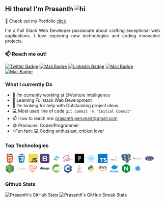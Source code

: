 ## Hi there! I'm Prasanth <img src="https://user-images.githubusercontent.com/1303154/88677602-1635ba80-d120-11ea-84d8-d303ba5fc3c0.gif" width="28px" height="28px" alt="hi">

🚀 Check out my Portfolio <a href="https://prasanth-pk12.github.io/portfolio/" target="_blank">click</a>

<p align="justify">I'm a Full Stack Web Developer passionate about crafting exceptional web applications. I love exploring new technologies and coding innovative projects.</p>

### :mailbox: Reach me out!
[![Twitter Badge](https://img.shields.io/badge/-@prasanth__pk12-1ca0f1?style=flat&labelColor=1ca0f1&logo=twitter&logoColor=white&link=https://twitter.com/Ipenywis)](https://twitter.com/prasanth_pk12) [![Mail Badge](https://img.shields.io/badge/-prasanth--pk12-e74c3c?style=flat&labelColor=e74c3c&logo=youtube&logoColor=white)](https://youtube.com/@prasanth-pk12) [![Linkedin Badge](https://img.shields.io/badge/prasanth--pk12-0e76a8?style=flat&labelColor=0e76a8&logo=linkedin&logoColor=white)](https://www.linkedin.com/in/prasanth-pk12/) [![Mail Badge](https://img.shields.io/badge/-@prasanth__pk12-e84393?style=flat&labelColor=e84393&logo=instagram&logoColor=white)](https://instagram.com/prasanth_pk12) [![Mail Badge](https://img.shields.io/badge/-prasanth.perumalr-c0392b?style=flat&labelColor=c0392b&logo=gmail&logoColor=white)](mailto:prasanth.perumalr@gmail.com)


### What I currently Do
- 🔭 I’m currently working at @Venture Intelligence
- 📘 Learning Fullstack Web Development
- 🤔 I’m looking for help with Outstanding project ideas
- :computer: Most used line of code `git commit -m "Initial Commit"`
- 📫 How to reach me: prasanth.perumalr@gmail.com
- 😄 Pronouns: Coder/Programmer
- ⚡Fun fact: 💻 Coding enthusiast, cricket lover


### Top Technologies
<a href="#"><img alt="HTML" width="30px" src="https://raw.githubusercontent.com/github/explore/main/topics/html/html.png" /></a>&nbsp;
<a href="#"><img alt="CSS" width="30px" src="https://raw.githubusercontent.com/github/explore/main/topics/css/css.png" /></a>&nbsp;
<a href="#"><img alt="JavaScript" width="30px" src="https://raw.githubusercontent.com/github/explore/main/topics/javascript/javascript.png" /></a>&nbsp;
<a href="#"><img alt="Bootstrap" width="30px" src="https://raw.githubusercontent.com/github/explore/main/topics/bootstrap/bootstrap.png" /></a>&nbsp;
<a href="#"><img alt="Tailwind CSS" width="30px" src="https://raw.githubusercontent.com/github/explore/main/topics/tailwind/tailwind.png" /></a>&nbsp;
<a href="#"><img alt="SASS" width="30px" src="https://raw.githubusercontent.com/github/explore/main/topics/sass/sass.png" /></a>&nbsp;
<a href="#"><img alt="Figma" width="30px" src="https://raw.githubusercontent.com/github/explore/main/topics/figma/figma.png" /></a>&nbsp;
<a href="#"><img alt="React" width="30px" src="https://raw.githubusercontent.com/github/explore/main/topics/react/react.png" /></a>&nbsp;
<a href="#"><img alt="TypeScript" width="30px" src="https://raw.githubusercontent.com/github/explore/main/topics/typescript/typescript.png" /></a>&nbsp;
<a href="#"><img alt="MySQL" width="30px" src="https://raw.githubusercontent.com/github/explore/main/topics/mysql/mysql.png" /></a>&nbsp;
<a href="#"><img alt="PostgreSQL" width="30px" src="https://raw.githubusercontent.com/github/explore/main/topics/postgresql/postgresql.png" /></a>&nbsp;
<a href="#"><img alt="MongoDB" width="30px" src="https://raw.githubusercontent.com/github/explore/main/topics/mongodb/mongodb.png" /></a>&nbsp;
<a href="#"><img alt="PHP" width="30px" src="https://raw.githubusercontent.com/github/explore/main/topics/php/php.png" /></a>&nbsp;
<a href="#"><img alt="Node.js" width="30px" src="https://raw.githubusercontent.com/github/explore/main/topics/nodejs/nodejs.png" /></a>&nbsp;
<a href="#"><img alt="Express" width="30px" src="https://raw.githubusercontent.com/github/explore/main/topics/express/express.png" /></a>&nbsp;
<a href="#"><img alt="Laravel" width="30px" src="https://raw.githubusercontent.com/github/explore/main/topics/laravel/laravel.png" /></a>&nbsp;
<a href="#"><img alt="Django" width="30px" src="https://raw.githubusercontent.com/github/explore/main/topics/django/django.png" /></a>&nbsp;
<a href="#"><img alt="Spring Boot" width="30px" src="https://raw.githubusercontent.com/github/explore/main/topics/spring-boot/spring-boot.png" /></a>&nbsp;
<a href="#"><img alt="C++" width="30px" src="https://raw.githubusercontent.com/github/explore/main/topics/cpp/cpp.png" /></a>&nbsp;
<a href="#"><img alt="Java" width="30px" src="https://raw.githubusercontent.com/github/explore/main/topics/java/java.png" /></a>&nbsp;
<a href="#"><img alt="Python" width="30px" src="https://raw.githubusercontent.com/github/explore/main/topics/python/python.png" /></a>&nbsp;
<a href="#"><img alt="AWS EC2" width="30px" src="https://raw.githubusercontent.com/github/explore/main/topics/aws/aws.png" /></a>&nbsp;
<a href="#"><img alt="Docker" width="30px" src="https://raw.githubusercontent.com/github/explore/main/topics/docker/docker.png" /></a>&nbsp;
<a href="#"><img alt="Nginx" width="30px" src="https://raw.githubusercontent.com/github/explore/main/topics/nginx/nginx.png" /></a>&nbsp;
<a href="#"><img alt="Webpack" width="30px" src="https://raw.githubusercontent.com/github/explore/main/topics/webpack/webpack.png" /></a>&nbsp;


### Github Stats
<p align="left">
  <img src="https://github-readme-stats.vercel.app/api?username=prasanth-pk12&theme=tokyonight" alt="Prasanth's GitHub Stats" width="400" height="160">
  <img src="https://github-readme-streak-stats.herokuapp.com/?user=prasanth-pk12&theme=tokyonight" alt="Prasanth's GitHub Streak Stats" width="400" height="160">
</p>



  <!-- Reference: https://github.com/ipenywis/ipenywis/blob/master/README.md-->
